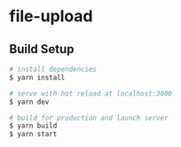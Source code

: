 # file-upload

## Build Setup

```bash
# install dependencies
$ yarn install

# serve with hot reload at localhost:3000
$ yarn dev

# build for production and launch server
$ yarn build
$ yarn start

